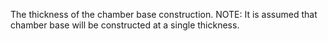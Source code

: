﻿The thickness of the chamber base construction.
NOTE: It is assumed that chamber base will be constructed at a single thickness.